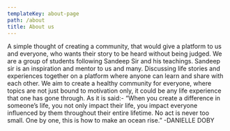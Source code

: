 ```yaml
---
templateKey: about-page
path: /about
title: About us
---
```


A simple thought of creating a community, that would give a platform to us and everyone, who wants their story to be heard without being judged. We are a group of students following Sandeep Sir and his teachings. Sandeep sir is an inspiration and mentor to us and many. Discussing life stories and experiences together on a platform where anyone can learn and share with each other. We aim to create a healthy community for everyone, where topics are not just bound to motivation only, it could be any life experience that one has gone through.
As it is said:-
“When you create a difference in someone’s life, you not only impact their life, you impact everyone influenced by them throughout their entire lifetime.
No act is never too small.
One by one, this is how to make an ocean rise.”
-DANIELLE DOBY